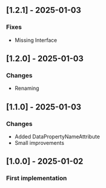 ## [1.2.1] - 2025-01-03
### Fixes
- Missing Interface

## [1.2.0] - 2025-01-03
### Changes
- Renaming

## [1.1.0] - 2025-01-03
### Changes
- Added DataPropertyNameAttribute
- Small improvements

## [1.0.0] - 2025-01-02
### First implementation